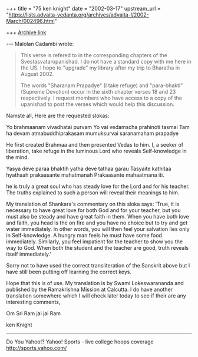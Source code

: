 +++
title = "75 ken knight"
date = "2002-03-17"
upstream_url = "https://lists.advaita-vedanta.org/archives/advaita-l/2002-March/002496.html"

+++
[Archive link](https://lists.advaita-vedanta.org/archives/advaita-l/2002-March/002496.html)

--- Malolan Cadambi <mcadambi at YAHOO.COM> wrote:
> This verse is refered to in the corresponding
> chapters of the Svestasvataropanishad. I do not have
a standard
> copy with me here in the US. I hope to "upgrade" my
> library after my trip to Bharatha in August 2002.
>
> The words "Sharanam Prapadye" (I take refuge) and
> "para-bhakti"(Supreme Devotion) occur in the sixth
> chapter verses 18 and 23 respectively. I request
> members who have access to a copy of the upanishad
> to post the verses which would help this discussion.


Namste all,
Here are the requested slokas:

Yo brahmaanam vivadhatai purvam
Yo vai vedamscha prahinoti tasmai
Tam ha devam atmabuddhiprakasam
mumuksurvai saranamaham prapadye

He first created Brahmaa and then presented Vedas to
him. I, a seeker of liberation, take refuge in the
luminous Lord who reveals Self-knowledge in the mind.

Yasya deve paraa bhaktih yatha deve tathaa garau
Tasyaite kathitaa hyathaah prakaasante mahatmanah
Prakaasante mahaatmana iti.

he is truly a great soul who has steady love for the
Lord and for his teacher. The truths explained to such
a person will reveal their meanings to him.

My translation of Shankara's commentary on this sloka
says:
'True, it is necessary to have great love for both God
and for your teacher, but you must also be steady and
have great faith in them. When you have both love and
faith, you head is the on fire and you have no choice
but to try and get water immediately. In other words,
you will then feel your salvation lies only in
Self-knowledge.  A hungry man feels he must have some
food immediately. Similarly, you feel impatient for
the teacher to show you the way to God. When both the
student and the teacher are good, truth reveals itself
immediately.'

Sorry not to have used the correct transliteration of
the Sanskrit above but I have still been putting off
learning the correct keys.

Hope that this is of use.  My translation is by Swami
Lokeswarananda and published by the Ramakrishna
Mission at Calcutta.  I do have another translation
somewhere which I will check later today to see if
their are any interesting comments,

Om Sri Ram jai jai Ram


ken Knight

__________________________________________________
Do You Yahoo!?
Yahoo! Sports - live college hoops coverage
http://sports.yahoo.com/

